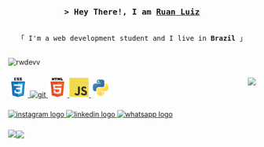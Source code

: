 <h3 align="center">
        <samp>&gt; Hey There!, I am
                <b><a target="_blank" href="#">Ruan Luiz</a></b>
        </samp>
</h3>

<p align="center"> 
  <samp>
    <br>
    「 I'm a web development student and I live in <b>Brazil</b> 」
    <br>
    <br>
  </samp>
</p>


<p align="left"> <img src="https://komarev.com/ghpvc/?username=rwdevv&label=Profile%20views&color=0e75b6&style=flat" alt="rwdevv" /> </p>

###

<img align="right" height="150" src="https://www.icegif.com/wp-content/uploads/2024/03/icegif.gif"  />

###

<p align="left"> <a href="https://www.w3schools.com/css/"  target="_blank" rel="noreferrer"> <img src="https://raw.githubusercontent.com/devicons/devicon/master/icons/css3/css3-original-wordmark.svg" alt="css3" width="40" height="40"/> </a> <a href="https://git-scm.com/" target="_blank" rel="noreferrer"> <img src="https://www.vectorlogo.zone/logos/git-scm/git-scm-icon.svg" alt="git" width="40" height="40"/> </a> <a href="https://www.w3.org/html/" target="_blank" rel="noreferrer"> <img src="https://raw.githubusercontent.com/devicons/devicon/master/icons/html5/html5-original-wordmark.svg" alt="html5" width="40" height="40"/> </a> <a href="https://developer.mozilla.org/en-US/docs/Web/JavaScript" target="_blank" rel="noreferrer"> <img src="https://raw.githubusercontent.com/devicons/devicon/master/icons/javascript/javascript-original.svg" alt="javascript" width="40" height="40"/> </a> <a href="https://www.python.org" target="_blank" rel="noreferrer"> <img src="https://raw.githubusercontent.com/devicons/devicon/master/icons/python/python-original.svg" alt="python" width="40" height="40"/> </a> </p>

###

<div align="left">
  <a href="https://instagram.com/deftonacao"  ><img src="https://img.shields.io/static/v1?message=Instagram&logo=instagram&label=&color=E4405F&logoColor=white&labelColor=&style=for-the-badge" height="35" alt="instagram logo"  />
  <a href="https://www.linkedin.com/in/ruan-luiz-5669132a8/"  ><img src="https://img.shields.io/static/v1?message=LinkedIn&logo=linkedin&label=&color=0077B5&logoColor=white&labelColor=&style=for-the-badge" height="35" alt="linkedin logo"  />
    <a href="https://wa.me/558398169747"  ><img loading="lazy" src="https://img.shields.io/badge/WhatsApp-25D366?style=for-the-badge&logo=whatsapp&logoColor=white" height="35" alt="whatsapp logo"></a>
  </div>

###

<p><img align="left" src="https://github-readme-stats.vercel.app/api?username=rwdevv&theme=algolia&show_icons=true" </p>

<p> <img align="center" src="https://github-readme-stats.vercel.app/api/top-langs/?username=rwdevv" /></p>


